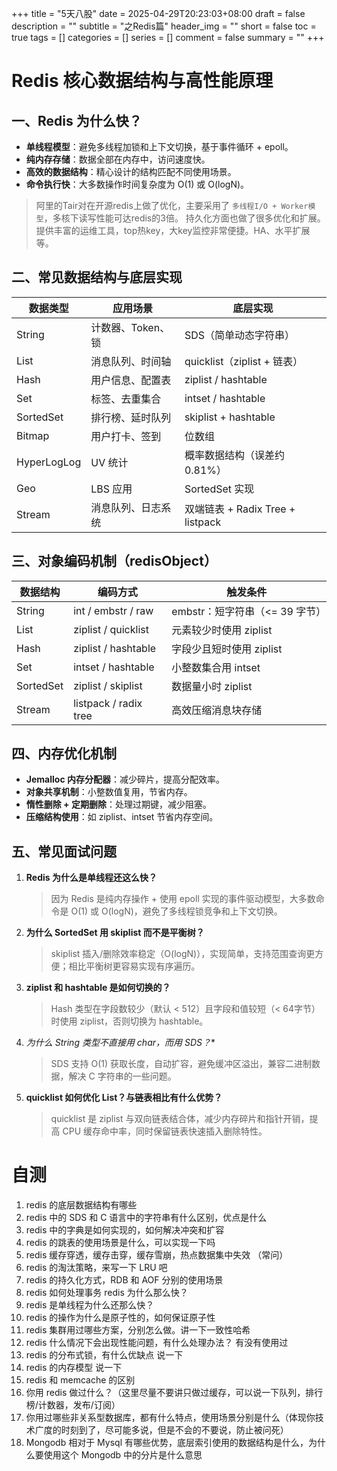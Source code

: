 +++
title = "5天八股"
date = 2025-04-29T20:23:03+08:00
draft = false
description = ""
subtitle = "之Redis篇"
header_img = ""
short = false
toc = true
tags = []
categories = []
series = []
comment = false
summary = ""
+++

# Redis 核心数据结构与高性能原理

## 一、Redis 为什么快？

- **单线程模型**：避免多线程加锁和上下文切换，基于事件循环 + epoll。
- **纯内存存储**：数据全部在内存中，访问速度快。
- **高效的数据结构**：精心设计的结构匹配不同使用场景。
- **命令执行快**：大多数操作时间复杂度为 O(1) 或 O(logN)。

> 阿里的Tair对在开源redis上做了优化，主要采用了
> `多线程I/O + Worker模型`，多核下读写性能可达redis的3倍。 持久化方面也做了很多优化和扩展。
> 提供丰富的运维工具，top热key，大key监控非常便捷。HA、水平扩展等。

## 二、常见数据结构与底层实现

| 数据类型 | 应用场景 | 底层实现 |
|----------|----------|----------|
| String   | 计数器、Token、锁 | SDS（简单动态字符串） |
| List     | 消息队列、时间轴 | quicklist（ziplist + 链表） |
| Hash     | 用户信息、配置表 | ziplist / hashtable |
| Set      | 标签、去重集合 | intset / hashtable |
| SortedSet| 排行榜、延时队列 | skiplist + hashtable |
| Bitmap   | 用户打卡、签到 | 位数组 |
| HyperLogLog | UV 统计 | 概率数据结构（误差约 0.81%） |
| Geo      | LBS 应用 | SortedSet 实现 |
| Stream   | 消息队列、日志系统 | 双端链表 + Radix Tree + listpack |

## 三、对象编码机制（redisObject）

| 数据结构 | 编码方式 | 触发条件 |
|----------|----------|----------|
| String   | int / embstr / raw | embstr：短字符串（<= 39 字节） |
| List     | ziplist / quicklist | 元素较少时使用 ziplist |
| Hash     | ziplist / hashtable | 字段少且短时使用 ziplist |
| Set      | intset / hashtable | 小整数集合用 intset |
| SortedSet| ziplist / skiplist | 数据量小时 ziplist |
| Stream   | listpack / radix tree | 高效压缩消息块存储 |

## 四、内存优化机制

- **Jemalloc 内存分配器**：减少碎片，提高分配效率。
- **对象共享机制**：小整数值复用，节省内存。
- **惰性删除 + 定期删除**：处理过期键，减少阻塞。
- **压缩结构使用**：如 ziplist、intset 节省内存空间。

## 五、常见面试问题

1. **Redis 为什么是单线程还这么快？**  
   >因为 Redis 是纯内存操作 + 使用 epoll 实现的事件驱动模型，大多数命令是 O(1) 或 O(logN)，避免了多线程锁竞争和上下文切换。

2. **为什么 SortedSet 用 skiplist 而不是平衡树？**  
   >skiplist 插入/删除效率稳定（O(logN)），实现简单，支持范围查询更方便；相比平衡树更容易实现有序遍历。

3. **ziplist 和 hashtable 是如何切换的？**  
   >Hash 类型在字段数较少（默认 < 512）且字段和值较短（< 64字节）时使用 ziplist，否则切换为 hashtable。

4. **为什么 String 类型不直接用 char*，而用 SDS？**  
   >SDS 支持 O(1) 获取长度，自动扩容，避免缓冲区溢出，兼容二进制数据，解决 C 字符串的一些问题。

5. **quicklist 如何优化 List？与链表相比有什么优势？**  
   >quicklist 是 ziplist 与双向链表结合体，减少内存碎片和指针开销，提高 CPU 缓存命中率，同时保留链表快速插入删除特性。


# 自测
1. redis 的底层数据结构有哪些
2. redis 中的 SDS 和 C 语言中的字符串有什么区别，优点是什么 
3. redis 中的字典是如何实现的，如何解决冲突和扩容 
4. redis 的跳表的使用场景是什么，可以实现一下吗 
5. redis 缓存穿透，缓存击穿，缓存雪崩，热点数据集中失效 （常问） 
6. redis 的淘汰策略，来写一下 LRU 吧 
7. redis 的持久化方式，RDB 和 AOF 分别的使用场景 
8. redis 如何处理事务 redis 为什么那么快？ 
9. redis 是单线程为什么还那么快？ 
10. redis 的操作为什么是原子性的，如何保证原子性 
11. redis 集群用过哪些方案，分别怎么做。讲一下一致性哈希 
12. redis 什么情况下会出现性能问题，有什么处理办法？ 有没有使用过 
13. redis 的分布式锁，有什么优缺点 说一下 
14. redis 的内存模型 说一下 
15. redis 和 memcache 的区别 
16. 你用 redis 做过什么？（这里尽量不要讲只做过缓存，可以说一下队列，排行榜/计数器，发布/订阅） 
17. 你用过哪些非关系型数据库，都有什么特点，使用场景分别是什么（体现你技术广度的时刻到了，尽可能多说，但是不会的不要说，防止被问死） 
18. Mongodb 相对于 Mysql 有哪些优势，底层索引使用的数据结构是什么，为什么要使用这个 Mongodb 中的分片是什么意思